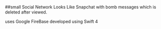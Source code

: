 ##small Social Network Looks Like Snapchat with bomb messages which is deleted after viewed.

uses Google FireBase
developed using Swift 4